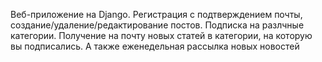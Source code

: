 Веб-приложение на Django.
Регистрация с подтверждением почты, создание/удаление/редактирование постов. Подписка на разлчные категории. Получение на почту новых статей в категории, на которую вы подписались. А также еженедельная рассылка новых новостей
